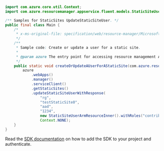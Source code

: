 ```java
import com.azure.core.util.Context;
import com.azure.resourcemanager.appservice.fluent.models.StaticSiteUserArmResourceInner;

/** Samples for StaticSites UpdateStaticSiteUser. */
public final class Main {
    /*
     * x-ms-original-file: specification/web/resource-manager/Microsoft.Web/stable/2021-03-01/examples/UpdateStaticSiteUser.json
     */
    /**
     * Sample code: Create or update a user for a static site.
     *
     * @param azure The entry point for accessing resource management APIs in Azure.
     */
    public static void createOrUpdateAUserForAStaticSite(com.azure.resourcemanager.AzureResourceManager azure) {
        azure
            .webApps()
            .manager()
            .serviceClient()
            .getStaticSites()
            .updateStaticSiteUserWithResponse(
                "rg",
                "testStaticSite0",
                "aad",
                "1234",
                new StaticSiteUserArmResourceInner().withRoles("contributor"),
                Context.NONE);
    }
}
```

Read the [SDK documentation](https://github.com/Azure/azure-sdk-for-java/blob/azure-resourcemanager_2.15.0/sdk/resourcemanager/azure-resourcemanager/README.md) on how to add the SDK to your project and authenticate.
